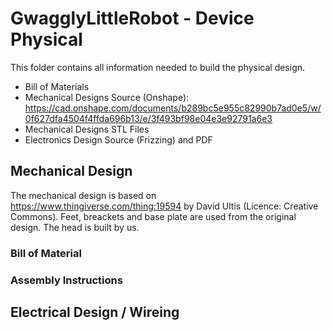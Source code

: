 # GwagglyLittleRobot - Device Physical
This folder contains all information needed to build the physical design.

* Bill of Materials
* Mechanical Designs Source (Onshape): https://cad.onshape.com/documents/b289bc5e955c82990b7ad0e5/w/0f627dfa4504f4ffda696b13/e/3f493bf98e04e3e92791a6e3 
* Mechanical Designs STL Files
* Electronics Design Source (Frizzing) and PDF

## Mechanical Design
The mechanical design is based on https://www.thingiverse.com/thing:19594 by David Ultis (Licence: Creative Commons).
Feet, breackets and base plate are used from the original design. The head is built by us.

### Bill of Material

### Assembly Instructions

## Electrical Design / Wireing
